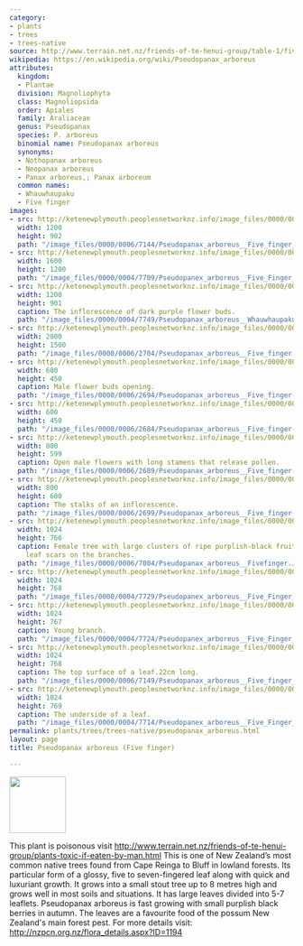 ```yaml
---
category:
- plants
- trees
- trees-native
source: http://www.terrain.net.nz/friends-of-te-henui-group/table-1/five-finger.html
wikipedia: https://en.wikipedia.org/wiki/Pseudopanax_arboreus
attributes:
  kingdom:
  - Plantae
  division: Magnoliophyta
  class: Magnoliopsida
  order: Apiales
  family: Araliaceae
  genus: Pseudopanax
  species: P. arboreus
  binomial name: Pseudopanax arboreus
  synonyms:
  - Nothopanax arboreus
  - Neopanax arboreus
  - Panax arboreus,; Panax arboreum
  common names:
  - Whauwhaupaku
  - Five finger
images:
- src: http://ketenewplymouth.peoplesnetworknz.info/image_files/0000/0006/7144/Pseudopanax_arboreus__Five_finger__.JPG
  width: 1200
  height: 902
  path: "/image_files/0000/0006/7144/Pseudopanax_arboreus__Five_finger__.JPG"
- src: http://ketenewplymouth.peoplesnetworknz.info/image_files/0000/0004/7709/Pseudopanex_arboreus__Five_Finger__Whauwhaupaku-002.JPG
  width: 1600
  height: 1200
  path: "/image_files/0000/0004/7709/Pseudopanex_arboreus__Five_Finger__Whauwhaupaku-002.JPG"
- src: http://ketenewplymouth.peoplesnetworknz.info/image_files/0000/0004/7749/Pseudopanax_arboreus__Whauwhaupaku-001.JPG
  width: 1200
  height: 901
  caption: The inflorescence of dark purple flower buds.
  path: "/image_files/0000/0004/7749/Pseudopanax_arboreus__Whauwhaupaku-001.JPG"
- src: http://ketenewplymouth.peoplesnetworknz.info/image_files/0000/0006/2704/Pseudopanax_arboreus__Five_finger.JPG
  width: 2000
  height: 1500
  path: "/image_files/0000/0006/2704/Pseudopanax_arboreus__Five_finger.JPG"
- src: http://ketenewplymouth.peoplesnetworknz.info/image_files/0000/0006/2694/Pseudopanax_arboreus__Five_finger-003.JPG
  width: 600
  height: 450
  caption: Male flower buds opening.
  path: "/image_files/0000/0006/2694/Pseudopanax_arboreus__Five_finger-003.JPG"
- src: http://ketenewplymouth.peoplesnetworknz.info/image_files/0000/0006/2684/Pseudopanax_arboreus__Five_finger-001.JPG
  width: 600
  height: 450
  path: "/image_files/0000/0006/2684/Pseudopanax_arboreus__Five_finger-001.JPG"
- src: http://ketenewplymouth.peoplesnetworknz.info/image_files/0000/0006/2689/Pseudopanax_arboreus__Five_finger-002.JPG
  width: 800
  height: 599
  caption: Open male flowers with long stamens that release pollen.
  path: "/image_files/0000/0006/2689/Pseudopanax_arboreus__Five_finger-002.JPG"
- src: http://ketenewplymouth.peoplesnetworknz.info/image_files/0000/0006/2699/Pseudopanax_arboreus__Five_finger-004.JPG
  width: 800
  height: 600
  caption: The stalks of an inflorescence.
  path: "/image_files/0000/0006/2699/Pseudopanax_arboreus__Five_finger-004.JPG"
- src: http://ketenewplymouth.peoplesnetworknz.info/image_files/0000/0006/7004/Pseudopanax_arboreus__Fivefinger.JPG
  width: 1024
  height: 766
  caption: Female tree with large clusters of ripe purplish-black fruit. Notice the
    leaf scars on the branches.
  path: "/image_files/0000/0006/7004/Pseudopanax_arboreus__Fivefinger.JPG"
- src: http://ketenewplymouth.peoplesnetworknz.info/image_files/0000/0004/7729/Pseudopanex_arboreus__Five_Finger__Whauwhaupaku-004.JPG
  width: 1024
  height: 768
  path: "/image_files/0000/0004/7729/Pseudopanex_arboreus__Five_Finger__Whauwhaupaku-004.JPG"
- src: http://ketenewplymouth.peoplesnetworknz.info/image_files/0000/0004/7724/Pseudopanex_arboreus__Five_Finger__Whauwhaupaku-012.JPG
  width: 1024
  height: 767
  caption: Young branch.
  path: "/image_files/0000/0004/7724/Pseudopanex_arboreus__Five_Finger__Whauwhaupaku-012.JPG"
- src: http://ketenewplymouth.peoplesnetworknz.info/image_files/0000/0006/7149/Pseudopanax_arboreus__Five_finger__-002.JPG
  width: 1024
  height: 768
  caption: The top surface of a leaf.22cm long.
  path: "/image_files/0000/0006/7149/Pseudopanax_arboreus__Five_finger__-002.JPG"
- src: http://ketenewplymouth.peoplesnetworknz.info/image_files/0000/0004/7714/Pseudopanex_arboreus__Five_Finger__Whauwhaupaku-009.JPG
  width: 1024
  height: 769
  caption: The underside of a leaf.
  path: "/image_files/0000/0004/7714/Pseudopanex_arboreus__Five_Finger__Whauwhaupaku-009.JPG"
permalink: plants/trees/trees-native/pseudopanax_arboreus.html
layout: page
title: Pseudopanax arboreus (Five finger)

---
```

<img src="/nz-flora-fauna/assets/images/Skull_and_crossbones.jpg" alt="" width="100" height="auto" />

This plant is poisonous visit <a href="friends-of-te-henui-group/plants-toxic-if-eaten-by-man.html" target="_blank">http://www.terrain.net.nz/friends-of-te-henui-group/plants-toxic-if-eaten-by-man.html</a>
This is one of New Zealand’s most common native trees found from Cape Reinga to Bluff in lowland forests. Its particular form of a glossy, five to seven-fingered leaf along with quick and luxuriant growth. It grows into a small stout tree up to 8 metres high and grows well in most soils and situations. 
It has large leaves divided into 5-7 leaflets. Pseudopanax arboreus is fast growing with small purplish black berries in autumn. The leaves are a favourite food of the possum New Zealand's main forest pest.
For more details visit: <a href="http://nzpcn.org.nz/flora_details.aspx?ID=1194" target="_blank">http://nzpcn.org.nz/flora_details.aspx?ID=1194</a>
